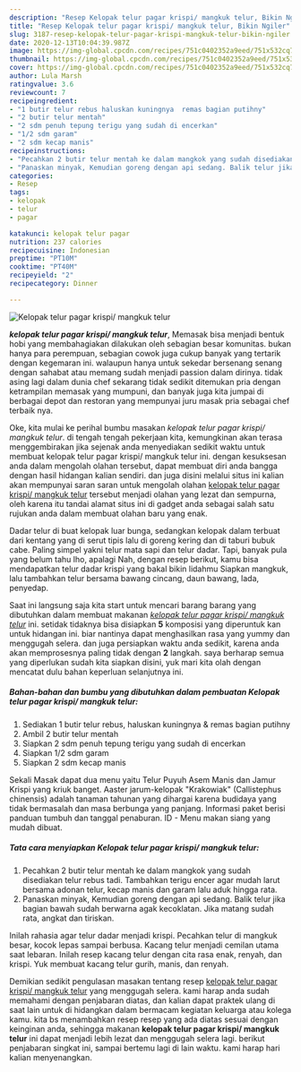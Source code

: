 ```yaml
---
description: "Resep Kelopak telur pagar krispi/ mangkuk telur, Bikin Ngiler"
title: "Resep Kelopak telur pagar krispi/ mangkuk telur, Bikin Ngiler"
slug: 3187-resep-kelopak-telur-pagar-krispi-mangkuk-telur-bikin-ngiler
date: 2020-12-13T10:04:39.987Z
image: https://img-global.cpcdn.com/recipes/751c0402352a9eed/751x532cq70/kelopak-telur-pagar-krispi-mangkuk-telur-foto-resep-utama.jpg
thumbnail: https://img-global.cpcdn.com/recipes/751c0402352a9eed/751x532cq70/kelopak-telur-pagar-krispi-mangkuk-telur-foto-resep-utama.jpg
cover: https://img-global.cpcdn.com/recipes/751c0402352a9eed/751x532cq70/kelopak-telur-pagar-krispi-mangkuk-telur-foto-resep-utama.jpg
author: Lula Marsh
ratingvalue: 3.6
reviewcount: 7
recipeingredient:
- "1 butir telur rebus haluskan kuningnya  remas bagian putihny"
- "2 butir telur mentah"
- "2 sdm penuh tepung terigu yang sudah di encerkan"
- "1/2 sdm garam"
- "2 sdm kecap manis"
recipeinstructions:
- "Pecahkan 2 butir telur mentah ke dalam mangkok yang sudah disediakan telur rebus tadi. Tambahkan terigu encer agar mudah larut bersama adonan telur, kecap manis dan garam lalu aduk hingga rata."
- "Panaskan minyak, Kemudian goreng dengan api sedang. Balik telur jika bagian bawah sudah berwarna agak kecoklatan. Jika matang sudah rata, angkat dan tiriskan."
categories:
- Resep
tags:
- kelopak
- telur
- pagar

katakunci: kelopak telur pagar 
nutrition: 237 calories
recipecuisine: Indonesian
preptime: "PT10M"
cooktime: "PT40M"
recipeyield: "2"
recipecategory: Dinner

---
```



![Kelopak telur pagar krispi/ mangkuk telur](https://img-global.cpcdn.com/recipes/751c0402352a9eed/751x532cq70/kelopak-telur-pagar-krispi-mangkuk-telur-foto-resep-utama.jpg)

<b><i>kelopak telur pagar krispi/ mangkuk telur</i></b>, Memasak bisa menjadi bentuk hobi yang membahagiakan dilakukan oleh sebagian besar komunitas. bukan hanya para perempuan, sebagian cowok juga cukup banyak yang tertarik dengan kegemaran ini. walaupun hanya untuk sekedar bersenang senang dengan sahabat atau memang sudah menjadi passion dalam dirinya. tidak asing lagi dalam dunia chef sekarang tidak sedikit ditemukan pria dengan ketrampilan memasak yang mumpuni, dan banyak juga kita jumpai di berbagai depot dan restoran yang mempunyai juru masak pria sebagai chef terbaik nya.

Oke, kita mulai ke perihal bumbu masakan <i>kelopak telur pagar krispi/ mangkuk telur</i>. di tengah tengah pekerjaan kita, kemungkinan akan terasa menggembirakan jika sejenak anda menyediakan sedikit waktu untuk membuat kelopak telur pagar krispi/ mangkuk telur ini. dengan kesuksesan anda dalam mengolah olahan tersebut, dapat membuat diri anda bangga dengan hasil hidangan kalian sendiri. dan juga disini melalui situs ini kalian akan mempunyai saran saran untuk mengolah olahan <u>kelopak telur pagar krispi/ mangkuk telur</u> tersebut menjadi olahan yang lezat dan sempurna, oleh karena itu tandai alamat situs ini di gadget anda sebagai salah satu rujukan anda dalam membuat olahan baru yang enak.

Dadar telur di buat kelopak luar bunga, sedangkan kelopak dalam terbuat dari kentang yang di serut tipis lalu di goreng kering dan di taburi bubuk cabe. Paling simpel yakni telur mata sapi dan telur dadar. Tapi, banyak pula yang belum tahu lho, apalagi Nah, dengan resep berikut, kamu bisa mendapatkan telur dadar krispi yang bakal bikin lidahmu Siapkan mangkuk, lalu tambahkan telur bersama bawang cincang, daun bawang, lada, penyedap.


Saat ini langsung saja kita start untuk mencari barang barang yang dibutuhkan dalam membuat makanan <u><i>kelopak telur pagar krispi/ mangkuk telur</i></u> ini. setidak tidaknya bisa disiapkan <b>5</b> komposisi yang diperuntuk kan untuk hidangan ini. biar nantinya dapat menghasilkan rasa yang yummy dan menggugah selera. dan juga persiapkan waktu anda sedikit, karena anda akan memprosesnya paling tidak dengan <b>2</b> langkah. saya berharap semua yang diperlukan sudah kita siapkan disini, yuk mari kita olah dengan mencatat dulu bahan keperluan selanjutnya ini.

<!--inarticleads1-->

##### Bahan-bahan dan bumbu yang dibutuhkan dalam pembuatan Kelopak telur pagar krispi/ mangkuk telur:

1. Sediakan 1 butir telur rebus, haluskan kuningnya &amp; remas bagian putihny
1. Ambil 2 butir telur mentah
1. Siapkan 2 sdm penuh tepung terigu yang sudah di encerkan
1. Siapkan 1/2 sdm garam
1. Siapkan 2 sdm kecap manis


Sekali Masak dapat dua menu yaitu Telur Puyuh Asem Manis dan Jamur Krispi yang kriuk banget. Aaster jarum-kelopak &#34;Krakowiak&#34; (Callistephus chinensis) adalah tanaman tahunan yang dihargai karena budidaya yang tidak bermasalah dan masa berbunga yang panjang. Informasi paket berisi panduan tumbuh dan tanggal penaburan. ID - Menu makan siang yang mudah dibuat. 

<!--inarticleads2-->

##### Tata cara menyiapkan Kelopak telur pagar krispi/ mangkuk telur:

1. Pecahkan 2 butir telur mentah ke dalam mangkok yang sudah disediakan telur rebus tadi. Tambahkan terigu encer agar mudah larut bersama adonan telur, kecap manis dan garam lalu aduk hingga rata.
1. Panaskan minyak, Kemudian goreng dengan api sedang. Balik telur jika bagian bawah sudah berwarna agak kecoklatan. Jika matang sudah rata, angkat dan tiriskan.


Inilah rahasia agar telur dadar menjadi krispi. Pecahkan telur di mangkuk besar, kocok lepas sampai berbusa. Kacang telur menjadi cemilan utama saat lebaran. Inilah resep kacang telur dengan cita rasa enak, renyah, dan krispi. Yuk membuat kacang telur gurih, manis, dan renyah. 

Demikian sedikit pengulasan masakan tentang resep <u>kelopak telur pagar krispi/ mangkuk telur</u> yang menggugah selera. kami harap anda sudah memahami dengan penjabaran diatas, dan kalian dapat praktek ulang di saat lain untuk di hidangkan dalam bermacam kegiatan keluarga atau kolega kamu. kita bs menambahkan resep resep yang ada diatas sesuai dengan keinginan anda, sehingga makanan <b>kelopak telur pagar krispi/ mangkuk telur</b> ini dapat menjadi lebih lezat dan menggugah selera lagi. berikut penjabaran singkat ini, sampai bertemu lagi di lain waktu. kami harap hari kalian menyenangkan.
